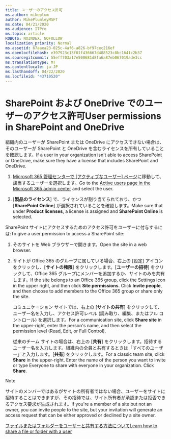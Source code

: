 ```yaml
---
title: ユーザーのアクセス許可
ms.author: mikeplum
author: MikePlumleyMSFT
ms.date: 04/21/2020
ms.audience: ITPro
ms.topic: article
ROBOTS: NOINDEX, NOFOLLOW
localization_priority: Normal
ms.assetid: 67aaea23-025c-4af6-a826-bf97cec216ef
ms.openlocfilehash: e397923c13f01f436667d488523c8bc1641c2b37
ms.sourcegitcommit: 55eff703a17e500681d8fa6a87eb067019ade3cc
ms.translationtype: MT
ms.contentlocale: ja-JP
ms.lasthandoff: 04/22/2020
ms.locfileid: "43710520"
---
```

# <a name="user-permissions-in-sharepoint-and-onedrive"></a><span data-ttu-id="09f10-102">SharePoint および OneDrive でのユーザーのアクセス許可</span><span class="sxs-lookup"><span data-stu-id="09f10-102">User permissions in SharePoint and OneDrive</span></span>

<span data-ttu-id="09f10-103">組織内のユーザーが SharePoint または OneDrive にアクセスできない場合は、そのユーザーが SharePoint と OneDrive を含むライセンスを所有していることを確認します。</span><span class="sxs-lookup"><span data-stu-id="09f10-103">If a user in your organization isn't able to access SharePoint or OneDrive, make sure they have a license that includes SharePoint and OneDrive.</span></span> 
  
1. <span data-ttu-id="09f10-104">[Microsoft 365 管理センターで [アクティブなユーザー] ページ](https://portal.office.com/adminportal/home#/users)に移動して、該当するユーザーを選択します。</span><span class="sxs-lookup"><span data-stu-id="09f10-104">Go to the [Active users page in the Microsoft 365 admin center](https://portal.office.com/adminportal/home#/users) and select the user.</span></span> 
    
2. <span data-ttu-id="09f10-105">[**製品のライセンス**] で、ライセンスが割り当てられており、かつ [**SharePoint Online**] が選択されていることを確認します。</span><span class="sxs-lookup"><span data-stu-id="09f10-105">Make sure that under **Product licenses**, a license is assigned and **SharePoint Online** is selected.</span></span> 
    
 <span data-ttu-id="09f10-106">SharePoint サイトにアクセスするためのアクセス許可をユーザーに付与するには:</span><span class="sxs-lookup"><span data-stu-id="09f10-106">To give a user permission to access a SharePoint site:</span></span> 
  
1. <span data-ttu-id="09f10-107">そのサイトを Web ブラウザーで開きます。</span><span class="sxs-lookup"><span data-stu-id="09f10-107">Open the site in a web browser.</span></span>
    
2. <span data-ttu-id="09f10-p101">サイトが Office 365 のグループに属している場合、右上の [設定] アイコンをクリックし、[**サイトの権限**] をクリックします。[**ユーザーの招待**] をクリックして、Office 365 グループにメンバーを追加するか、サイトのみを共有します。</span><span class="sxs-lookup"><span data-stu-id="09f10-p101">If the site belongs to an Office 365 group, click the Settings icon in the upper right, and then click **Site permissions**. Click **Invite people**, and then choose to add members to the Office 365 group or share only the site.</span></span> 
    
    <span data-ttu-id="09f10-110">コミュニケーション サイトでは、右上の [**サイトの共有**] をクリックして、ユーザー名を入力し、アクセス許可レベル (読み取り、編集、またはフル コントロール) を選択します。</span><span class="sxs-lookup"><span data-stu-id="09f10-110">For a communication site, click **Share site** in the upper-right, enter the person's name, and then select the permission level (Read, Edit, or Full Control).</span></span> 
    
    <span data-ttu-id="09f10-p102">従来のチーム サイトの場合は、右上の [**共有**] をクリックします。招待するユーザー名を入力します。組織内の全員と共有するときは「すべてのユーザー」と入力します。[**共有**] をクリックします。</span><span class="sxs-lookup"><span data-stu-id="09f10-p102">For a classic team site, click **Share** in the upper-right. Enter the name of the person you want to invite or type Everyone to share with everyone in your organization. Click **Share**.</span></span>
    
> [!NOTE]
> <span data-ttu-id="09f10-114">サイトのメンバーではあるがサイトの所有者ではない場合、ユーザーをサイトに招待することはできますが、その招待では、サイト所有者が承認または拒否できるアクセス要求が生成されます。</span><span class="sxs-lookup"><span data-stu-id="09f10-114">If you're a member of a site but not an owner, you can invite people to the site, but your invitation will generate an access request that can be either approved or declined by a site owner.</span></span> 
  
[<span data-ttu-id="09f10-115">ファイルまたはフォルダーをユーザーと共有する方法について</span><span class="sxs-lookup"><span data-stu-id="09f10-115">Learn how to share a file or folder with a user</span></span>](https://go.microsoft.com/fwlink/?linkid=533408)
  

